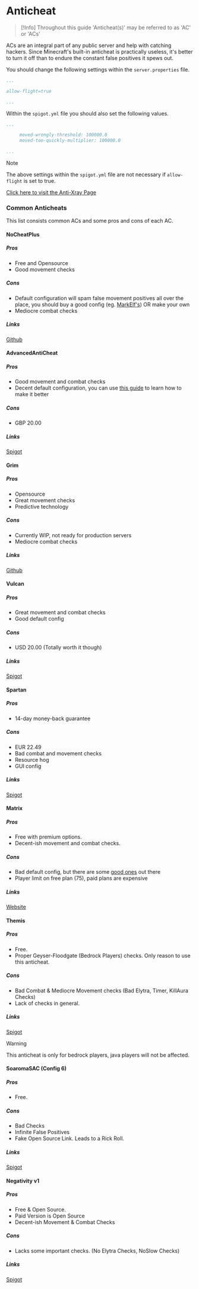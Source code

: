 # Anticheat

> [!Info]
> Throughout this guide 'Anticheat(s)' may be referred to as 'AC' or 'ACs'

ACs are an integral part of any public server and help with catching hackers. Since Minecraft's built-in anticheat is practically useless, it's better to turn it off than to endure the constant false positives it spews out. 

You should change the following settings within the  `server.properties` file.

```yml
...

allow-flight=true

...

```

Within the `spigot.yml` file you should also set the following values.

```yml
...

     moved-wrongly-threshold: 100000.0
     moved-too-quickly-multiplier: 100000.0
     
...
```

> [!NOTE]
> The above settings within the `spigot.yml` file are not necessary if `allow-flight` is set to true.

[Click here to visit the Anti-Xray Page](el-page)

### Common Anticheats

This list consists common ACs and some pros and cons of each AC.

#### NoCheatPlus

##### Pros
  - Free and Opensource
  - Good movement checks

##### Cons
  - Default configuration will spam false movement positives all over the place, you should buy a good config (eg. [MarkElf's](https://www.mc-market.org/resources/475/)) OR make your own
  - Mediocre combat checks

##### Links 
[Github](https://github.com/Updated-NoCheatPlus/NoCheatPlus)
  
#### AdvancedAntiCheat

##### Pros
  - Good movement and combat checks
  - Decent default configuration, you can use [this guide](https://www.spigotmc.org/threads/109418/) to learn how to make it better

##### Cons
  - GBP 20.00

##### Links 
[Spigot](https://www.spigotmc.org/resources/6442/)

#### Grim

##### Pros
  - Opensource
  - Great movement checks
  - Predictive technology

##### Cons
  - Currently WIP, not ready for production servers
  - Mediocre combat checks

##### Links 
[Github](https://github.com/MWHunter/Grim)

#### Vulcan

##### Pros
  - Great movement and combat checks
  - Good default config

##### Cons
  - USD 20.00 (Totally worth it though)

##### Links 
[Spigot](https://www.spigotmc.org/resources/83626/)

#### Spartan

##### Pros
  - 14-day money-back guarantee

##### Cons
  - EUR 22.49
  - Bad combat and movement checks
  - Resource hog
  - GUI config

##### Links 
[Spigot](https://www.spigotmc.org/resources/25638/)

#### Matrix

##### Pros
  - Free with premium options.
  - Decent-ish movement and combat checks.

##### Cons
  - Bad default config, but there are some [good ones](https://github.com/QuantumSuite/MatrixChecks) out there
  - Player limit on free plan (75), paid plans are expensive

##### Links 
[Website](https://matrix.rip)

#### Themis

##### Pros
  - Free.
  - Proper Geyser-Floodgate (Bedrock Players) checks. Only reason to use this anticheat.

##### Cons
  - Bad Combat & Mediocre Movement checks (Bad Elytra, Timer, KillAura Checks)
  - Lack of checks in general.

##### Links 
[Spigot](https://www.spigotmc.org/resources/themis-anti-cheat-1-17-1-18-bedrock-support-paper-compatibility-free-optimized.90766/)

> [!warning]
> This anticheat is only for bedrock players, java players will not be affected.

#### SoaromaSAC (Config 6)

##### Pros
  - Free.

##### Cons
  - Bad Checks
  - Infinite False Positives
  - Fake Open Source Link. Leads to a Rick Roll.

##### Links 
[Spigot](https://www.spigotmc.org/resources/soaromasac-lightweight-cheat-detection-system.87702/)

#### Negativity v1

##### Pros
  - Free & Open Source.
  - Paid Version is Open Source
  - Decent-ish Movement & Combat Checks

##### Cons
  - Lacks some important checks. (No Elytra Checks, NoSlow Checks)

##### Links 
[Spigot](https://www.spigotmc.org/resources/soaromasac-lightweight-cheat-detection-system.87702/)

